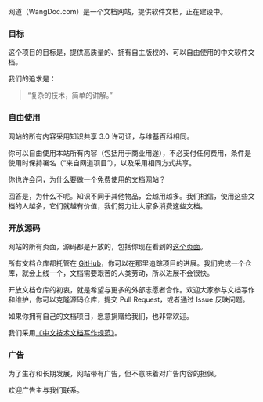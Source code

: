 网道（WangDoc.com）是一个文档网站，提供软件文档，正在建设中。

### 目标

这个项目的目标是，提供高质量的、拥有自主版权的、可以自由使用的中文软件文档。

我们的追求是：

> “复杂的技术，简单的讲解。”

### 自由使用

网站的所有内容采用知识共享 3.0 许可证，与维基百科相同。

你可以自由使用本站所有内容（包括用于商业用途），不必支付任何费用，条件是使用时保持署名（“来自网道项目”），以及采用相同方式共享。

你也许会问，为什么要做一个免费使用的文档网站？

回答是，为什么不呢。知识不同于其他物品，会越用越多。我们相信，使用这些文档的人越多，它们就越有价值，我们努力让大家多消费这些文档。

### 开放源码

网站的所有页面，源码都是开放的，包括你现在看到的[这个页面](https://raw.githubusercontent.com/wangdoc/frontpage/master/README.md)。

所有文档仓库都托管在 [GitHub](https://github.com/wangdoc)，你可以在那里追踪项目的进展。我们完成一个仓库，就会上线一个，文档需要艰苦的人类劳动，所以进展不会很快。

开放文档仓库的初衷，就是希望与更多的外部志愿者合作。欢迎大家参与文档写作和维护，你可以克隆源码仓库，提交 Pull Request，或者通过 Issue 反映问题。

如果你拥有自己的文档项目，愿意捐赠给我们，也非常欢迎。

我们采用[《中文技术文档写作规范》](https://github.com/ruanyf/document-style-guide)。

### 广告

为了生存和长期发展，网站带有广告，但不意味着对广告内容的担保。

欢迎广告主与我们联系。

